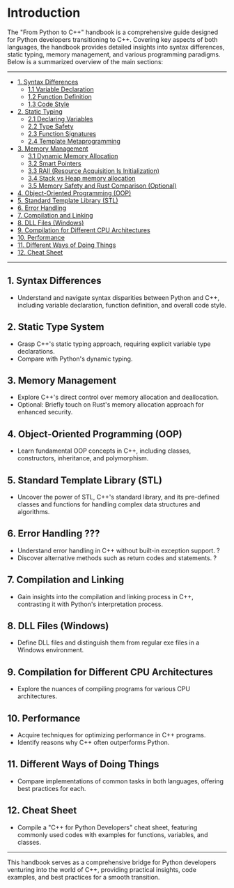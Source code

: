 # Introduction

The "From Python to C++" handbook is a comprehensive guide designed for Python developers transitioning to C++. Covering key aspects of both languages, the handbook provides detailed insights into syntax differences, static typing, memory management, and various programming paradigms. Below is a summarized overview of the main sections:

---
- [1. Syntax Differences](syntax_differences.md)
    - [1.1 Variable Declaration](syntax_differences.html#11-variable-declaration)
    - [1.2 Function Definition](syntax_differences.html#12-function-definition)
    - [1.3 Code Style](syntax_differences.html#13-code-style)
- [2. Static Typing](static_typing.md)
    - [2.1 Declaring Variables](static_typing.html#21-declaring-variables)
    - [2.2 Type Safety](static_typing.html#22-type-safety)
    - [2.3 Function Signatures](static_typing.html#23-function-signatures)
    - [2.4 Template Metaprogramming](static_typing.html#24-template-metaprogramming)
- [3. Memory Management](memory_management.md)
    - [3.1 Dynamic Memory Allocation](memory_management.html#31-dynamic-memory-allocation)
    - [3.2 Smart Pointers](memory_management.html#32-smart-pointers)
    - [3.3 RAII (Resource Acquisition Is Initialization)](memory_management.html#33-raii-resource-acquisition-is-initialization)
    - [3.4 Stack vs Heap memory allocation](memory_management.html#34-stack-vs-heap-memory-allocation)
    - [3.5 Memory Safety and Rust Comparison (Optional)](memory_management.html#35-memory-safety-and-rust-comparison-optional)
- [4. Object-Oriented Programming (OOP)](oop.md)
- [5. Standard Template Library (STL)](stl.md)
- [6. Error Handling](error_handling.md)
- [7. Compilation and Linking](compilation_and_linking.md)
- [8. DLL Files (Windows)](dll_files.md)
- [9. Compilation for Different CPU Architectures](cpu_architectures.md)
- [10. Performance](performance.md)
- [11. Different Ways of Doing Things](different_ways.md)
- [12. Cheat Sheet](cheat_sheet.md)
---

## 1. Syntax Differences
- Understand and navigate syntax disparities between Python and C++, including variable declaration, function definition, and overall code style.

## 2. Static Type System
- Grasp C++'s static typing approach, requiring explicit variable type declarations.
- Compare with Python's dynamic typing.

## 3. Memory Management
- Explore C++'s direct control over memory allocation and deallocation.
- Optional: Briefly touch on Rust's memory allocation approach for enhanced security.

## 4. Object-Oriented Programming (OOP)
- Learn fundamental OOP concepts in C++, including classes, constructors, inheritance, and polymorphism.

## 5. Standard Template Library (STL)
- Uncover the power of STL, C++'s standard library, and its pre-defined classes and functions for handling complex data structures and algorithms.

## 6. Error Handling ???
- Understand error handling in C++ without built-in exception support. ?
- Discover alternative methods such as return codes and statements. ?

## 7. Compilation and Linking
- Gain insights into the compilation and linking process in C++, contrasting it with Python's interpretation process.

## 8. DLL Files (Windows)
- Define DLL files and distinguish them from regular exe files in a Windows environment.

## 9. Compilation for Different CPU Architectures
- Explore the nuances of compiling programs for various CPU architectures.

## 10. Performance
- Acquire techniques for optimizing performance in C++ programs.
- Identify reasons why C++ often outperforms Python.

## 11. Different Ways of Doing Things
- Compare implementations of common tasks in both languages, offering best practices for each.

## 12. Cheat Sheet
- Compile a "C++ for Python Developers" cheat sheet, featuring commonly used codes with examples for functions, variables, and classes.

---

This handbook serves as a comprehensive bridge for Python developers venturing into the world of C++, providing practical insights, code examples, and best practices for a smooth transition.
